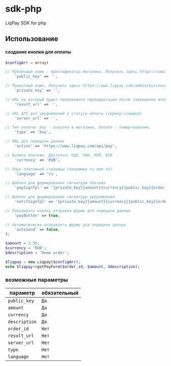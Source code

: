 sdk-php
=======

LiqPay SDK for php


Использование
-----

#### создание кнопки для оплаты ####

```php
$configArr = array(

// Публичный ключ - идентификатор магазина. Получить здесь https://www.liqpay.com/admin/business
    'public_key' => '',

// Приватный ключ. Получить здесь https://www.liqpay.com/admin/business
    'private_key' => '',

// URL на который будет произведена переадресация после завершения оплаты
    'result_url' => '',

// URL API для уведомлений о статусе оплаты (сервер->сервер)
    'server_url' => '',

// Тип оплаты: buy - покупка в магазине, donate - пожертвование.
    'type' => 'buy',

// URL для передачи данных
    'action' => 'https://www.liqpay.com/api/pay',

// Валюта платежа. Доступно: USD, UAH, RUB, EUR
    'currency' => 'RUB',

// Язык платежной страницы (например ru или en)
    'language' => 'ru',

// Шаблон для формирования сигнатуры платежа
    'paySignTpl' => '{private_key}{amount}{currency}{public_key}{order_id}{type}{description}{result_url}{server_url}',

// Шаблон для формирования сигнатуры уведомления
    'notifSignTpl' => '{private_key}{amount}{currency}{public_key}{order_id}{type}{description}{status}{transaction_id}{sender_phone}',

// Показывать кнопку отправки формы для передачи данных
    'payButton' => true,

// Автоматически отправлять форму для передачи данных
    'autoSend' => false,
);

$amount = 2.56;
$currency = 'RUB';
$description = 'Demo order';

$liqpay = new Liqpay($configArr);
echo $liqpay->getPayForm($order_id, $amount, $description);
```

### возможные параметры ###

**параметр**                    | **обязательный**
--------------------------------|--------------------------------
`public_key`                    | `Да`
`amount`                        | `Да`
`currency`                      | `Да`
`description`                   | `Да`
`order_id`                      | `Нет`
`result_url`                    | `Нет`
`server_url`                    | `Нет`
`type`                          | `Нет`
`language`                      | `Нет`

